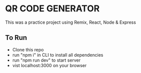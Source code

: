 # QR CODE GENERATOR
This was a practice project using Remix, React, Node & Express
## To Run
- Clone this repo
- run "npm i" in CLI to install all dependencies
- run "npm run dev" to start server 
- vist localhost:3000 on your browser
